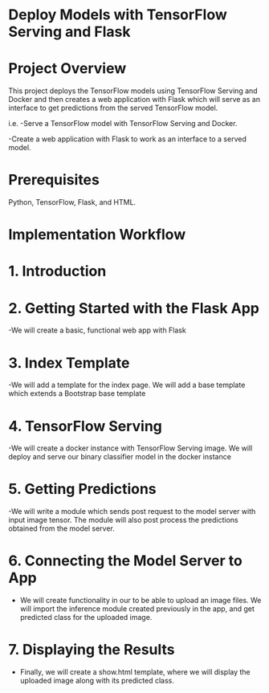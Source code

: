 # Deploy Models with TensorFlow Serving and Flask

# Project Overview 
This project deploys the TensorFlow models using TensorFlow Serving and Docker and then creates a web application with Flask which will serve as an interface to get predictions from the served TensorFlow model.

i.e.
-Serve a TensorFlow model with TensorFlow Serving and Docker.

-Create a web application with Flask to work as an interface to a served model.

# Prerequisites 
Python, TensorFlow, Flask, and HTML.


# Implementation Workflow

# 1. Introduction

# 2. Getting Started with the Flask App
 -We will create a basic, functional web app with Flask

# 3. Index Template
-We will add a template for the index page.
 We will add a base template which extends a Bootstrap base template

# 4. TensorFlow Serving
 -We will create a docker instance with TensorFlow Serving image.
 We will deploy and serve our binary classifier model in the docker instance

# 5. Getting Predictions
 -We will write a module which sends post request to the model server with input image tensor.
  The module will also post process the predictions obtained from the model server.

# 6. Connecting the Model Server to App
 - We will create functionality in our to be able to upload an image files.
 We will import the inference module created previously in the app, and get predicted class for the uploaded image.

# 7. Displaying the Results
  - Finally, we will create a show.html template, where we will display the uploaded image along with its predicted class.
